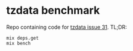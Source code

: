 # tzdata benchmark

Repo containing code for [tzdata issue 31](https://github.com/lau/tzdata/issues/31). TL;DR:

```
mix deps.get
mix bench
```
